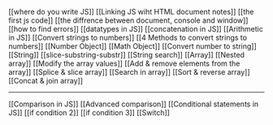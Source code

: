 
[[where do you write JS]]
[[Linking JS wiht HTML document notes]]
[[the first js code]]
[[the diffrence between document, console and window]]
[[how to find errors]]
[[datatypes in JS]]
[[concatenation in JS]]
[[Arithmetic in JS]]
[[Convert strings to numbers]]
[[4 Methods to convert strings to numbers]]
[[Number Object]]
[[Math Object]]
[[Convert number to string]]
[[String]]
[[slice-substring-substr]]
[[String search]]
[[Array]]
[[Nested array]]
[[Modify the array values]]
[[Add & remove elements from the array]]
[[Splice & slice array]]
[[Search in array]]
[[Sort & reverse array]]
[[Concat & join array]]

-----
[[Comparison in JS]]
[[Advanced comparison]]
[[Conditional statements in JS]]
[[if condition 2]]
[[if condition 3]]
[[Switch]]